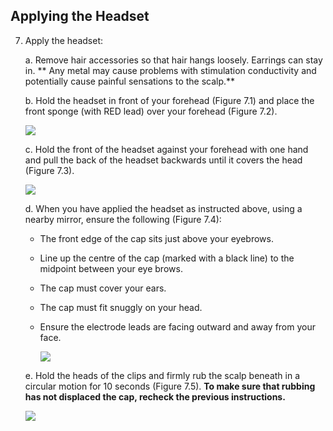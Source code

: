 ## Applying the Headset

7. Apply the headset:

    a. Remove hair accessories so that hair hangs loosely. Earrings can
  stay in.  ** Any metal may cause problems with stimulation
  conductivity and potentially cause painful sensations to the scalp.**

    b. Hold the headset in front of your forehead (Figure 7.1) and place the
  front sponge (with RED lead) over your forehead (Figure 7.2).

    ![](media/image37a.png)

    c. Hold the front of the headset against your forehead with one hand
  and pull the back of the headset backwards until it covers the head
  (Figure 7.3).

    ![](media/image39a.png)

    d. When you have applied the headset as instructed above, using a nearby
    mirror, ensure the following (Figure 7.4):
  
    + The front edge of the cap sits just above your eyebrows.
  
    + Line up the centre of the cap (marked with a black line) to the
    midpoint between your eye brows.
  
    + The cap must cover your ears.
  
    + The cap must fit snuggly on your head.
  
    + Ensure the electrode leads are facing outward and away from your
    face.

        ![](media/image43a.png)

    e. Hold the heads of the clips and firmly rub the scalp beneath in a
  circular motion for 10 seconds (Figure 7.5).  **To make sure that
  rubbing has not displaced the cap, recheck the previous
  instructions.**


    ![](media/image7.5.jpeg) 

